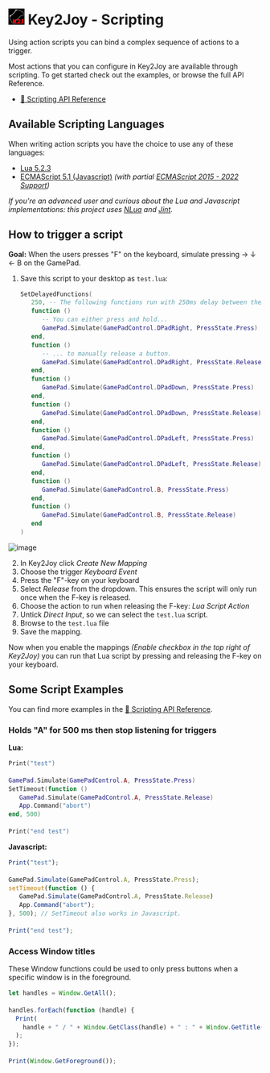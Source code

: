 # ![](Key2Joy/Graphics/Icons/icon32.png?raw=true) Key2Joy - Scripting
Using action scripts you can bind a complex sequence of actions to a
trigger.

Most actions that you can configure in Key2Joy are available through
scripting. To get started check out the examples, or browse the full API
Reference.

* [📃 Scripting API Reference](Index.md)


## Available Scripting Languages
When writing action scripts you have the choice to use any of these
languages:
* [Lua 5.2.3](https://www.lua.org/manual/5.2/)
* [ECMAScript 5.1 (Javascript)](https://262.ecma-international.org/5.1/)
  *(with partial [ECMAScript 2015 - 2022
  Support](https://github.com/sebastienros/jint#version-3x))*

*If you're an advanced user and curious about the Lua and Javascript
implementations: this project uses [NLua](https://github.com/NLua/NLua) and
[Jint](https://github.com/sebastienros/jint).*


## How to trigger a script

**Goal:** When the users presses "F" on the keyboard, simulate pressing → ↓
← B on the GamePad.

1. Save this script to your desktop as `test.lua`:
    ```lua
    SetDelayedFunctions(
       250, -- The following functions run with 250ms delay between them
       function ()
          -- You can either press and hold...
          GamePad.Simulate(GamePadControl.DPadRight, PressState.Press)
       end,
       function ()
          -- ... to manually release a button.
          GamePad.Simulate(GamePadControl.DPadRight, PressState.Release)
       end,
       function ()
          GamePad.Simulate(GamePadControl.DPadDown, PressState.Press)
       end,
       function ()
          GamePad.Simulate(GamePadControl.DPadDown, PressState.Release)
       end,
       function ()
          GamePad.Simulate(GamePadControl.DPadLeft, PressState.Press)
       end,
       function ()
          GamePad.Simulate(GamePadControl.DPadLeft, PressState.Release)
       end,
       function ()
          GamePad.Simulate(GamePadControl.B, PressState.Press)
       end,
       function ()
          GamePad.Simulate(GamePadControl.B, PressState.Release)
       end
    )
    ```
![image](https://user-images.githubusercontent.com/2738114/177006114-1ffafa7e-2f94-43d4-bddc-1bcca7c51344.png)

2. In Key2Joy click *Create New Mapping*
3. Choose the trigger *Keyboard Event*
4. Press the "F"-key on your keyboard
5. Select *Release* from the dropdown. This ensures the script will only run
   once when the F-key is released.
6. Choose the action to run when releasing the F-key: *Lua Script Action*
7. Untick *Direct Input*, so we can select the `test.lua` script.
8. Browse to the `test.lua` file
9. Save the mapping.

Now when you enable the mappings *(Enable checkbox in the top right of
Key2Joy)* you can run that Lua script by pressing and releasing the F-key
on your keyboard.


## Some Script Examples
You can find more examples in the [📃 Scripting API Reference](Index.md).

### Holds "A" for 500 ms then stop listening for triggers

**Lua:**
```lua
Print("test")

GamePad.Simulate(GamePadControl.A, PressState.Press)
SetTimeout(function ()
   GamePad.Simulate(GamePadControl.A, PressState.Release)
   App.Command("abort")
end, 500)

Print("end test")
```

**Javascript:**
```js
Print("test");

GamePad.Simulate(GamePadControl.A, PressState.Press);
setTimeout(function () {
   GamePad.Simulate(GamePadControl.A, PressState.Release)
   App.Command("abort");
}, 500); // SetTimeout also works in Javascript.

Print("end test");
```

### Access Window titles
These Window functions could be used to only press buttons when a specific
window is in the foreground.

```js
let handles = Window.GetAll();

handles.forEach(function (handle) {
  Print(
    handle + " / " + Window.GetClass(handle) + " : " + Window.GetTitle(handle)
  );
});

Print(Window.GetForeground());
```
